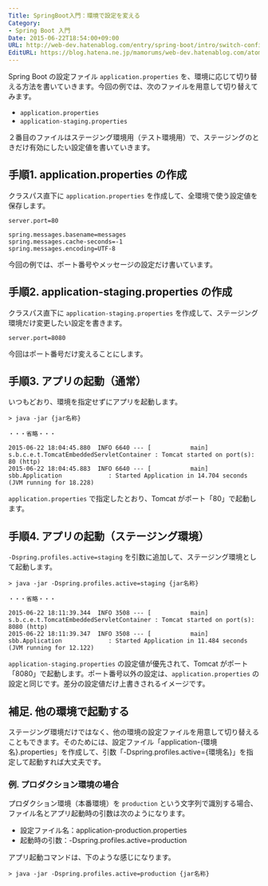 ```yaml
---
Title: SpringBoot入門：環境で設定を変える
Category:
- Spring Boot 入門
Date: 2015-06-22T18:54:00+09:00
URL: http://web-dev.hatenablog.com/entry/spring-boot/intro/switch-config
EditURL: https://blog.hatena.ne.jp/mamorums/web-dev.hatenablog.com/atom/entry/10328749687179614863
---
```


Spring Boot の設定ファイル `application.properties` を、環境に応じて切り替える方法を書いていきます。今回の例では、次のファイルを用意して切り替えてみます。

- `application.properties`
- `application-staging.properties` 

２番目のファイルはステージング環境用（テスト環境用）で、ステージングのときだけ有効にしたい設定値を書いていきます。


## 手順1. application.properties の作成
クラスパス直下に `application.properties` を作成して、全環境で使う設定値を保存します。

```
server.port=80

spring.messages.basename=messages
spring.messages.cache-seconds=-1
spring.messages.encoding=UTF-8
```

今回の例では、ポート番号やメッセージの設定だけ書いています。


## 手順2. application-staging.properties の作成
クラスパス直下に `application-staging.properties` を作成して、ステージング環境だけ変更したい設定を書きます。

```
server.port=8080
```

今回はポート番号だけ変えることにします。


## 手順3. アプリの起動（通常）
いつもどおり、環境を指定せずにアプリを起動します。

```
> java -jar {jar名称}

・・・省略・・・

2015-06-22 18:04:45.880  INFO 6640 --- [           main] s.b.c.e.t.TomcatEmbeddedServletContainer : Tomcat started on port(s): 80 (http)
2015-06-22 18:04:45.883  INFO 6640 --- [           main] sbb.Application             : Started Application in 14.704 seconds (JVM running for 18.228)
```

`application.properties` で指定したとおり、Tomcat がポート「80」で起動します。


## 手順4. アプリの起動（ステージング環境）
`-Dspring.profiles.active=staging` を引数に追加して、ステージング環境として起動します。

```
> java -jar -Dspring.profiles.active=staging {jar名称}

・・・省略・・・

2015-06-22 18:11:39.344  INFO 3508 --- [           main] s.b.c.e.t.TomcatEmbeddedServletContainer : Tomcat started on port(s): 8080 (http)
2015-06-22 18:11:39.347  INFO 3508 --- [           main] sbb.Application             : Started Application in 11.484 seconds (JVM running for 12.122)
```

`application-staging.properties` の設定値が優先されて、Tomcat がポート「8080」で起動します。ポート番号以外の設定は、`application.properties` の設定と同じです。差分の設定値だけ上書きされるイメージです。


## 補足. 他の環境で起動する
ステージング環境だけではなく、他の環境の設定ファイルを用意して切り替えることもできます。そのためには、設定ファイル「application-{環境名}.properties」を作成して、引数「-Dspring.profiles.active={環境名}」を指定して起動すれば大丈夫です。


### 例. プロダクション環境の場合
プロダクション環境（本番環境）を `production` という文字列で識別する場合、ファイル名とアプリ起動時の引数は次のようになります。

- 設定ファイル名：application-production.properties
- 起動時の引数：-Dspring.profiles.active=production

アプリ起動コマンドは、下のような感じになります。

```
> java -jar -Dspring.profiles.active=production {jar名称}
```
